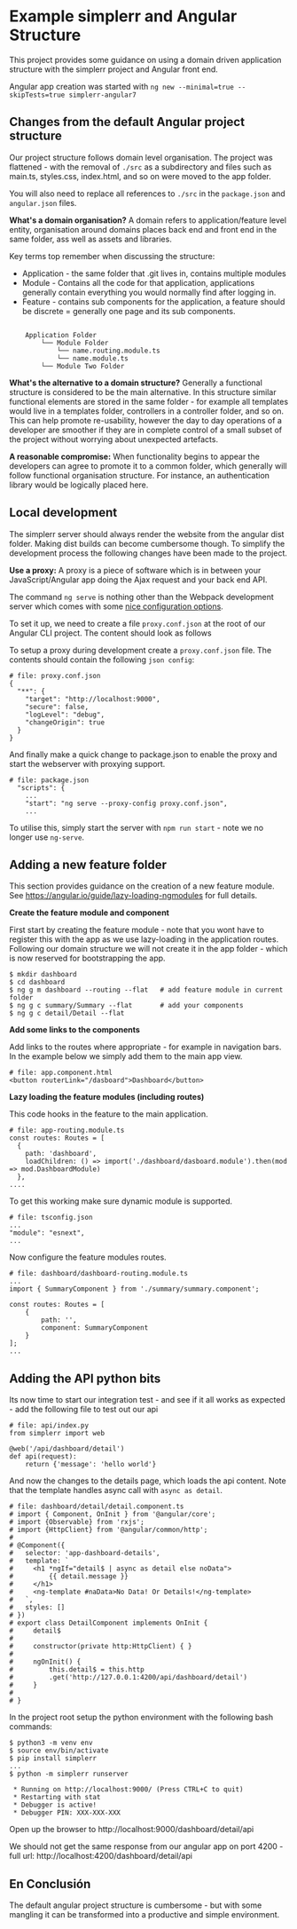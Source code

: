 # Example simplerr and Angular Structure

This project provides some guidance on using a domain driven application
structure with the simplerr project and Angular front end.

Angular app creation was started with `ng new --minimal=true --skipTests=true simplerr-angular7`

## Changes from the default Angular project structure

Our project structure follows domain level organisation. The project was
flattened - with the removal of `./src` as a subdirectory and files such as
main.ts, styles.css, index.html, and so on were moved to the app folder.

You will also need to replace all references to `./src` in the `package.json` and
`angular.json` files.

**What's a domain organisation?** A domain refers to application/feature level
entity, organisation around domains places back end and front end in the same
folder, ass well as assets and libraries.

Key terms top remember when discussing the structure:

  * Application - the same folder that .git lives in, contains multiple modules
  * Module - Contains all the code for that application, applications generally contain everything you would normally find after logging in.
  * Feature - contains sub components for the application, a feature should be discrete = generally one page and its sub components.

```

    Application Folder
        └── Module Folder
            └── name.routing.module.ts
            └── name.module.ts
        └── Module Two Folder
```

**What's the alternative to a domain structure?** Generally a functional
structure is considered to be the main alternative. In this structure similar
functional elements are stored in the same folder - for example all templates
would live in a templates folder, controllers in a controller folder, and so on.
This can help promote re-usability, however the day to day operations of a
developer are smoother if they are in complete control of a small subset of the
project without worrying about unexpected artefacts.

**A reasonable compromise:** When functionality begins to appear the developers
can agree to promote it to a common folder, which generally will follow
functional organisation structure. For instance, an authentication library
would be logically placed here.

## Local development

The simplerr server should always render the website from the angular dist
folder. Making dist builds can become cumbersome though. To simplify the
development process the following changes have been made to the project.

**Use a proxy:** A proxy is a piece of software which is in between your
JavaScript/Angular app doing the Ajax request and your back end API.

The command `ng serve` is nothing other than the Webpack development server
which comes with some [nice configuration options](https://webpack.js.org/configuration/dev-server/#devserver-proxy).

To set it up, we need to create a file `proxy.conf.json` at the root of our
Angular CLI project. The content should look as follows


To setup a proxy during development create a `proxy.conf.json` file. The
contents should contain the following `json config`:

    # file: proxy.conf.json
    {
      "**": {
        "target": "http://localhost:9000",
        "secure": false,
        "logLevel": "debug",
        "changeOrigin": true
      }
    }

And finally make a quick change to package.json to enable the proxy and start the webserver with proxying support.

    # file: package.json
      "scripts": {
        ...
        "start": "ng serve --proxy-config proxy.conf.json",
        ...

To utilise this, simply start the server with `npm run start` - note we no longer use `ng-serve`.

## Adding a new feature folder

This section provides guidance on the creation of a new feature module. See
https://angular.io/guide/lazy-loading-ngmodules for full details.

**Create the feature module and component**

First start by creating the feature module - note that you wont have to
register this with the app as we use lazy-loading in the application routes. Following our domain structure we will not create it in the app folder - which is now reserved for bootstrapping the app.

    $ mkdir dashboard
    $ cd dashboard
    $ ng g m dashboard --routing --flat   # add feature module in current folder
    $ ng g c summary/Summary --flat       # add your components
    $ ng g c detail/Detail --flat

**Add some links to the components**

Add links to the routes where appropriate - for example in navigation bars. In
the example below we simply add them to the main app view.

    # file: app.component.html
    <button routerLink="/dasboard">Dashboard</button>

**Lazy loading the feature modules (including routes)**

This code hooks in the feature to the main application.

    # file: app-routing.module.ts
    const routes: Routes = [
      {
        path: 'dashboard',
        loadChildren: () => import('./dashboard/dasboard.module').then(mod => mod.DashboardModule)
      },
    ....

To get this working make sure dynamic module is supported.

    # file: tsconfig.json
    ...
    "module": "esnext",
    ...

Now configure the feature modules routes.

    # file: dashboard/dashboard-routing.module.ts
    ...
    import { SummaryComponent } from './summary/summary.component';

    const routes: Routes = [
        {
            path: '',
            component: SummaryComponent
        }
    ];
    ...

## Adding the API python bits

Its now time to start our integration test - and see if it all works as expected - add the following file to test out our api

    # file: api/index.py
    from simplerr import web

    @web('/api/dashboard/detail')
    def api(request):
        return {'message': 'hello world'}


And now the changes to the details page, which loads the api content. Note that
the template handles async call with `async as detail`.

    # file: dashboard/detail/detail.component.ts
    # import { Component, OnInit } from '@angular/core';
    # import {Observable} from 'rxjs';
    # import {HttpClient} from '@angular/common/http';
    #
    # @Component({
    #   selector: 'app-dashboard-details',
    #   template: `
    #     <h1 *ngIf="detail$ | async as detail else noData">
    #         {{ detail.message }}
    #     </h1>
    #     <ng-template #naData>No Data! Or Details!</ng-template>
    #   `,
    #   styles: []
    # })
    # export class DetailComponent implements OnInit {
    #     detail$
    #
    #     constructor(private http:HttpClient) { }
    #
    #     ngOnInit() {
    #         this.detail$ = this.http
    #         .get('http://127.0.0.1:4200/api/dashboard/detail')
    #     }
    #
    # }

In the project root setup the python environment with the following bash commands:

    $ python3 -m venv env
    $ source env/bin/activate
    $ pip install simplerr
    ...
    $ python -m simplerr runserver

     * Running on http://localhost:9000/ (Press CTRL+C to quit)
     * Restarting with stat
     * Debugger is active!
     * Debugger PIN: XXX-XXX-XXX

Open up the browser to http://localhost:9000/dashboard/detail/api

We should not get the same response from our angular app on port 4200 - full url: http://localhost:4200/dashboard/detail/api

En Conclusión
-------------

The default angular project structure is cumbersome - but with some mangling it can be transformed into a productive and simple environment.
